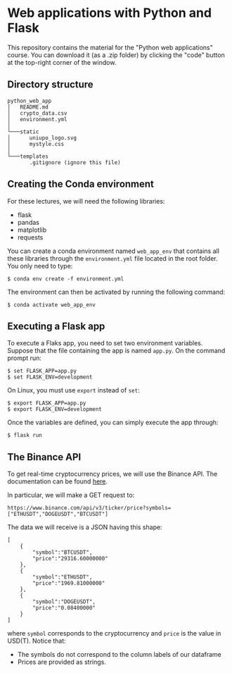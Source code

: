 # Web applications with Python and Flask

This repository contains the material for the "Python web applications" course.
You can download it (as a .zip folder) by clicking the "code" button at the top-right corner of the window.

## Directory structure
```
python_web_app
│   README.md
│   crypto_data.csv  
│   environment.yml
│   
└───static
│      uniupo_logo.svg
│      mystyle.css
│   
└───templates
       .gitignore (ignore this file)
```

## Creating the Conda environment
For these lectures, we will need the following libraries:
- flask
- pandas
- matplotlib
- requests

You can create a conda environment named `web_app_env` that contains all these libraries through the `environment.yml` file located in the root folder.
You only need to type:

`$ conda env create -f environment.yml`

The environment can then be activated by running the following command:

`$ conda activate web_app_env`

## Executing a Flask app

To execute a Flaks app, you need to set two environment variables.
Suppose that the file containing the app is named `app.py`. On the command prompt run:

```
$ set FLASK_APP=app.py
$ set FLASK_ENV=development
```

On Linux, you must use `export` instead of `set`:


```
$ export FLASK_APP=app.py
$ export FLASK_ENV=development
```

Once the variables are defined, you can simply execute the app through:

`$ flask run`

## The Binance API

To get real-time cryptocurrency prices, we will use the Binance API. The documentation can be found [here](https://github.com/binance/binance-spot-api-docs/blob/master/rest-api.md).

In particular, we will make a GET request to:

`https://www.binance.com/api/v3/ticker/price?symbols=["ETHUSDT","DOGEUSDT","BTCUSDT"]`

The data we will receive is a JSON having this shape:
```
[
    {
        "symbol":"BTCUSDT",
        "price":"29316.60000000"
    },
    {
        "symbol":"ETHUSDT",
        "price":"1969.81000000"
    },
    {
        "symbol":"DOGEUSDT",
        "price":"0.08400000"
    }
]
```

where `symbol` corresponds to the cryptocurrency and `price` is the value in USD(T). Notice that:
- The symbols do not correspond to the column labels of our dataframe
- Prices are provided as strings.
